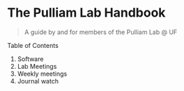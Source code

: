 The Pulliam Lab Handbook
============
>A guide by and for members of the Pulliam Lab @ UF

Table of Contents

1. Software
2. Lab Meetings
3. Weekly meetings
4. Journal watch